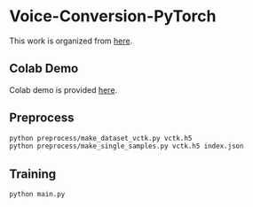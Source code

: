 # Voice-Conversion-PyTorch
This work is organized from [here](https://github.com/jjery2243542/voice_conversion).

## Colab Demo
Colab demo is provided [here](https://drive.google.com/open?id=1lXijwiNkn5dvzYIDuqPZbyzJyUatQQtY).

## Preprocess
```bash
python preprocess/make_dataset_vctk.py vctk.h5
python preprocess/make_single_samples.py vctk.h5 index.json
```

## Training
```bash
python main.py
```

